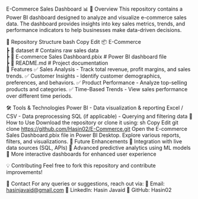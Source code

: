 E-Commerce Sales Dashboard 📊
📌 Overview
This repository contains a Power BI dashboard designed to analyze and visualize e-commerce sales data. The dashboard provides insights into key sales metrics, trends, and performance indicators to help businesses make data-driven decisions.

📂 Repository Structure
bash
Copy
Edit
📦 E-Commerce  
 ┣ 📂 dataset                     # Contains raw sales data  
 ┣ 📄 E-commerce Sales Dashboard.pbix  # Power BI dashboard file  
 ┣ 📄 README.md                    # Project documentation  
🎯 Features
✅ Sales Analysis - Track total revenue, profit margins, and sales trends.
✅ Customer Insights - Identify customer demographics, preferences, and behaviors.
✅ Product Performance - Analyze top-selling products and categories.
✅ Time-Based Trends - View sales performance over different time periods.

🛠️ Tools & Technologies
Power BI - Data visualization & reporting
Excel / CSV - Data preprocessing
SQL (if applicable) - Querying and filtering data
🚀 How to Use
Download the repository or clone it using:
sh
Copy
Edit
git clone https://github.com/Hasin02/E-Commerce.git
Open the E-commerce Sales Dashboard.pbix file in Power BI Desktop.
Explore various reports, filters, and visualizations.
📌 Future Enhancements
🔹 Integration with live data sources (SQL, APIs)
🔹 Advanced predictive analytics using ML models
🔹 More interactive dashboards for enhanced user experience

💡 Contributing
Feel free to fork this repository and contribute improvements!

📩 Contact
For any queries or suggestions, reach out via:
📧 Email: hasinjavaid@gmail.com
🔗 LinkedIn: Hasin Javaid
🔗 GitHub: Hasin02

